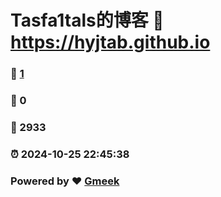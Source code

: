# Tasfa1tals的博客 :link: https://hyjtab.github.io 
### :page_facing_up: [1](https://hyjtab.github.io/tag.html) 
### :speech_balloon: 0 
### :hibiscus: 2933 
### :alarm_clock: 2024-10-25 22:45:38 
### Powered by :heart: [Gmeek](https://github.com/Meekdai/Gmeek)
